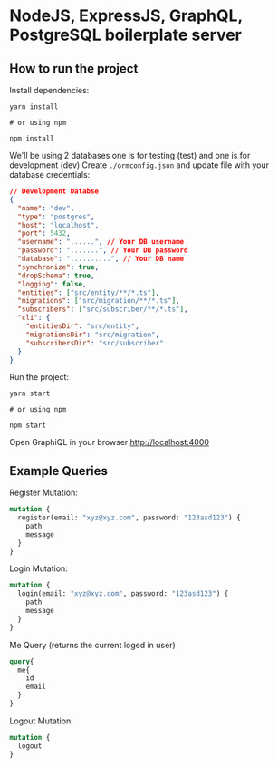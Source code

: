 # NodeJS, ExpressJS, GraphQL, PostgreSQL boilerplate server

## How to run the project

Install dependencies:

```shell
yarn install

# or using npm

npm install
```

We'll be using 2 databases one is for testing (test) and one is for development (dev)
Create `./ormconfig.json` and update file with your database credentials:

```json
// Development Databse
{
  "name": "dev",
  "type": "postgres",
  "host": "localhost",
  "port": 5432,
  "username": "......", // Your DB username
  "password": ".......", // Your DB password
  "database": "..........", // Your DB name
  "synchronize": true,
  "dropSchema": true,
  "logging": false,
  "entities": ["src/entity/**/*.ts"],
  "migrations": ["src/migration/**/*.ts"],
  "subscribers": ["src/subscriber/**/*.ts"],
  "cli": {
    "entitiesDir": "src/entity",
    "migrationsDir": "src/migration",
    "subscribersDir": "src/subscriber"
  }
}
```

Run the project:

```shell
yarn start

# or using npm

npm start
```

Open GraphiQL in your browser [http://localhost:4000](http://localhost:4000)

## Example Queries

Register Mutation:

```graphql
mutation {
  register(email: "xyz@xyz.com", password: "123asd123") {
    path
    message
  }
}
```

Login Mutation:

```graphql
mutation {
  login(email: "xyz@xyz.com", password: "123asd123") {
    path
    message
  }
}
```

Me Query (returns the current loged in user)

```GraphQL
query{
  me{
    id
    email
  }
}
```

Logout Mutation:

```graphql
mutation {
  logout
}
```
